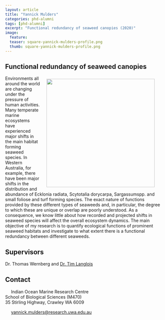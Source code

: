 ```yaml
---
layout: article
title: "Yannick Mulders"
categories: phd-alumni
tags: [phd-alumni]
excerpt: "Functional redundancy of seaweed canopies (2020)"
image:
  feature: 
  teaser: square-yannick-mulders-profile.png
  thumb: square-yannick-mulders-profile.png
---
```

## Functional redundancy of seaweed canopies
<img src='/images/square-yannick-mulders-profile.png' align='right' width="350" hspace="20" vspace="10">
Environments all around the world are changing under the pressure of human activities. Many temperate marine ecosystems have experienced major shifts in the main habitat forming seaweed species. In Western Australia, for example, there have been major shifts in the distribution and abundance of Ecklonia radiata, Scytotalia dorycarpa, Sargassumspp. and small foliose and turf forming species. The exact nature of functions provided by these different types of seaweeds and, in particular, the degree to which these are unique or overlap are poorly understood. As a consequence, we know little about how recorded and projected shifts in seaweed species will affect the overall ecosystem dynamics. The main objective of my research is to quantify ecological functions of prominent seaweed habitats and investigate to what extent there is a functional redundancy between different seaweeds. 

## Supervisors
Dr. Thomas Wernberg and [Dr. Tim Langlois](https://uwamegfisheries.github.io/researchers/tim-langlois/ "Tim Langlois")

## Contact
<img src='/images/icons/building-regular.svg' width="15px"> Indian Ocean Marine Research Centre <br>
School of Biological Sciences (M470)<br>
35 Stirling Highway, Crawley WA 6009</p>

<img src='/images/icons/envelope-regular.svg' width="15px"> <a href="mailto:yannick.mulders@research.uwa.edu.au">yannick.mulders@research.uwa.edu.au</a><br>
